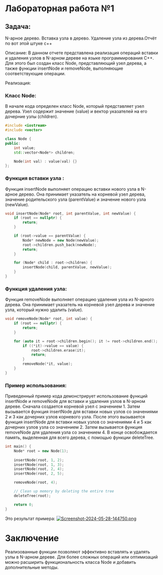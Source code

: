 # Лабораторная работа №1

## Задача:
N-арное дерево. Вставка узла в дерево. Удаление узла из дерева.Отчёт по вот этой штуке c++

Описание:
В данном отчете представлена реализация операций вставки и удаления узлов в N-арном дереве на языке программирования C++. Для этого был создан класс Node, представляющий узел дерева, а также функции insertNode и removeNode, выполняющие соответствующие операции.

Реализация:
### Класс Node:
В начале кода определен класс Node, который представляет узел дерева. Узел содержит значение (value) и вектор указателей на его дочерние узлы (children).

```c++
#include <iostream>
#include <vector>

class Node {
public:
    int value;
    std::vector<Node*> children;

    Node(int val) : value(val) {}
};
```

### Функция вставки узла :
Функция insertNode выполняет операцию вставки нового узла в N-арное дерево. Она принимает указатель на корневой узел дерева, значение родительского узла (parentValue) и значение нового узла (newValue).
```c++
void insertNode(Node* root, int parentValue, int newValue) {
    if (root == nullptr) {
        return;
    }

    if (root->value == parentValue) {
        Node* newNode = new Node(newValue);
        root->children.push_back(newNode);
        return;
    }

    for (Node* child : root->children) {
        insertNode(child, parentValue, newValue);
    }
}
```

### Функция удаления узла:
Функция removeNode выполняет операцию удаления узла из N-арного дерева. Она принимает указатель на корневой узел дерева и значение узла, который нужно удалить (value).
```c++
void removeNode(Node* root, int value) {
    if (root == nullptr) {
        return;
    }

    for (auto it = root->children.begin(); it != root->children.end(); ++it) {
        if ((*it)->value == value) {
            root->children.erase(it);
            return;
        }
        removeNode(*it, value);
    }
}
```

### Пример использования:
Приведенный пример кода демонстрирует использование функций insertNode и removeNode для вставки и удаления узлов в N-арном дереве.
Сначала создается корневой узел с значением 1.
Затем вызывается функция insertNode для вставки новых узлов со значениями 2 и 3 как дочерних узлов корневого узла.
После этого вызывается функция insertNode для вставки новых узлов со значениями 4 и 5 как дочерних узлов узла со значением 2.
Затем вызывается функция removeNode для удаления узла со значением 4.
В конце освобождается память, выделенная для всего дерева, с помощью функции deleteTree.
```c++
int main() {
    Node* root = new Node(1);
    
    insertNode(root, 1, 2);
    insertNode(root, 1, 3);
    insertNode(root, 2, 4);
    insertNode(root, 2, 5);

    removeNode(root, 4);

    // Clean up memory by deleting the entire tree
    deleteTree(root);

    return 0;
}
```
Это результат примера:
[![Screenshot-2024-05-28-144750.png](https://i.postimg.cc/858gDkQr/Screenshot-2024-05-28-144750.png)](https://postimg.cc/kVypvm5n)


# Заключение
Реализованные функции позволяют эффективно вставлять и удалять узлы в N-арном дереве. Для более сложных операций или оптимизаций можно расширить функциональность класса Node и добавить дополнительные методы.
